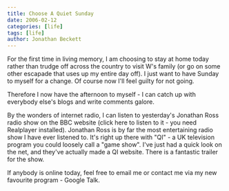 ```yaml
---
title: Choose A Quiet Sunday
date: 2006-02-12
categories: [life]
tags: [life]
author: Jonathan Beckett
---
```


For the first time in living memory, I am choosing to stay at home today rather than trudge off across the country to visit W's family (or go on some other escapade that uses up my entire day off). I just want to have Sunday to myself for a change. Of course now I'll feel guilty for not going.

Therefore I now have the afternoon to myself - I can catch up with everybody else's blogs and write comments galore.

By the wonders of internet radio, I can listen to yesterday's Jonathan Ross radio show on the BBC website (click here to listen to it - you need Realplayer installed). Jonathan Ross is by far the most entertaining radio show I have ever listened to. It's right up there with "QI" - a UK television program you could loosely call a "game show". I've just had a quick look on the net, and they've actually made a QI website. There is a fantastic trailer for the show.

If anybody is online today, feel free to email me or contact me via my new favourite program - Google Talk.